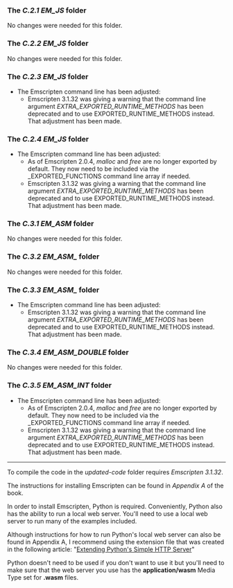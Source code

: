 ### The _C.2.1 EM\_JS_ folder
  
  No changes were needed for this folder.

### The _C.2.2 EM\_JS_ folder
  
  No changes were needed for this folder.

### The _C.2.3 EM\_JS_ folder
  
- The Emscripten command line has been adjusted:
  - Emscripten 3.1.32 was giving a warning that the command line argument *EXTRA_EXPORTED_RUNTIME_METHODS* has been deprecated and to use EXPORTED_RUNTIME_METHODS instead. That adjustment has been made.

### The _C.2.4 EM\_JS_ folder
  
- The Emscripten command line has been adjusted:
  - As of Emscripten 2.0.4, _malloc_ and _free_ are no longer exported by default. They now need to be included via the _EXPORTED\_FUNCTIONS command line array if needed.
  - Emscripten 3.1.32 was giving a warning that the command line argument *EXTRA_EXPORTED_RUNTIME_METHODS* has been deprecated and to use EXPORTED_RUNTIME_METHODS instead. That adjustment has been made.

### The _C.3.1 EM\_ASM_ folder
  
  No changes were needed for this folder.

### The _C.3.2 EM\_ASM\__ folder
  
  No changes were needed for this folder.

### The _C.3.3 EM\_ASM\__ folder
  
- The Emscripten command line has been adjusted:
  - Emscripten 3.1.32 was giving a warning that the command line argument *EXTRA_EXPORTED_RUNTIME_METHODS* has been deprecated and to use EXPORTED_RUNTIME_METHODS instead. That adjustment has been made.

### The _C.3.4 EM\_ASM\_DOUBLE_ folder
  
  No changes were needed for this folder.

### The _C.3.5 EM\_ASM\_INT_ folder
  
- The Emscripten command line has been adjusted:
  - As of Emscripten 2.0.4, _malloc_ and _free_ are no longer exported by default. They now need to be included via the _EXPORTED\_FUNCTIONS command line array if needed.
  - Emscripten 3.1.32 was giving a warning that the command line argument *EXTRA_EXPORTED_RUNTIME_METHODS* has been deprecated and to use EXPORTED_RUNTIME_METHODS instead. That adjustment has been made.

---

To compile the code in the _updated-code_ folder requires _Emscripten 3.1.32_.

The instructions for installing Emscripten can be found in _Appendix A_ of the book.


In order to install Emscripten, Python is required. Conveniently, Python also has the ability to run a local web server. You'll need to use a local web server to run many of the examples included. 

Although instructions for how to run Python's local web server can also be found in Appendix A, I recommend using the extension file that was created in the following article: "[Extending Python's Simple HTTP Server](https://cggallant.blogspot.com/2020/07/extending-pythons-simple-http-server.html)"


Python doesn't need to be used if you don't want to use it but you'll need to make sure that the web server you use has the **application/wasm** Media Type set for **.wasm** files.
